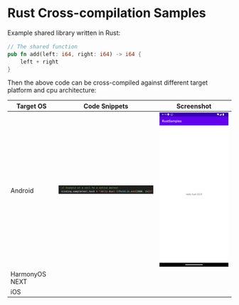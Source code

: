 # Rust Cross-compilation Samples

Example shared library written in Rust:

```rust
// The shared function
pub fn add(left: i64, right: i64) -> i64 {
    left + right
}
```

Then the above code can be cross-compiled against different target platform and cpu architecture:

| Target OS | Code Snippets | Screenshot |
|------|------|---|
| Android | <img src="screenshots/android_snippet.png" width=500 /> | <img src="screenshots/android_screenshot.png" width=300 /> |
| HarmonyOS NEXT | |  |
| iOS | | |
